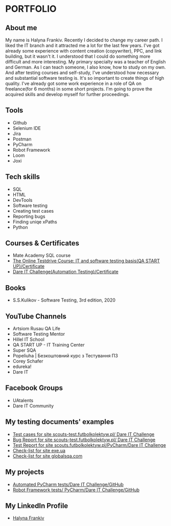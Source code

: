 # **PORTFOLIO**
## **About me**
My name is Halyna Frankiv. Recently I decided to change my career path. I liked the IT branch and it attracted me a lot for the last few years. I've got already some experience with content creation (copywriter), PPC, and link building, but it wasn't it. I understood that I could do something more difficult and more interesting. My primary specialty was a teacher of English and German. As I can teach someone, I also know, how to study on my own. And after testing courses and self-study, I've understood how necessary and substantial software testing is. It's so important to create things of high quality. I've already got some work experience in a role of QA on freelance(for 6 months) in some short projects. I'm going to prove the acquired skills and develop myself for further proceedings. 
## **Tools**
- Github
- Selenium IDE
- Jira
- Postman
- PyCharm
- Robot Framework
- Loom
- Joxi
## **Tech skills**
- SQL
- HTML
- DevTools
- Software testing
- Creating test cases
- Reporting bugs
- Finding uniqe xPaths
- Python
## **Courses & Certificates**
- Mate Academy SQL course
- [The Online Testdrive Course: IT and software testing basis(QA START UP)/Certificate](https://drive.google.com/drive/u/0/my-drive)
- [Dare IT Challenge(Automation Testing)/Certificate](https://drive.google.com/drive/u/0/folders/1Vq1Zmu8J-eontYydnlZJabqlgKNaKgkk)
## **Books**
- S.S.Kulikov - Software Testing, 3rd edition, 2020
## **YouTube Channels**
-  Artsiom Rusau QA Life
-  Software Testing Mentor
-  Hillel IT School
-  QA START UP - IT Training Center
-  Super SQA
-  Popeliuha | Безкоштовний курс з Тестування ПЗ
-  Corey Schafer
-  edureka!
-  Dare IT
## **Facebook Groups**
- UAtalents
- Dare IT Community                                                      
## **My testing documents' examples**
- [Test cases for site scouts-test.futbolkolektyw.pl/ Dare IT Challenge](https://drive.google.com/drive/u/0/folders/1FAzl3K_DVBwfPW38Tskul1tE6ZT6pYZV)
- [Bug Report for site scouts-test.futbolkolektyw.pl/ Dare IT Challenge](https://docs.google.com/spreadsheets/d/1r_ftWbF_bNFPXBr3EpuPXgj7Af4LIlHIJ6CcdmSWbuo/edit#gid=0)
- [Test Report for site scouts.futbolkolektyw.pl/PyCharm/Dare IT Challenge](https://docs.google.com/spreadsheets/d/1u13o7_w-FeB1As2Och-Pu-QUEENVcwYixGfWEhe5nAg/edit#gid=0)
- [Check-list for site exe.ua](https://docs.google.com/spreadsheets/d/1dBsMBsq5b-_EyUwhb5tRIfP9ZYH2ZOcFfS5PNZ0dTz4/edit#gid=0)
- [Check-list for site globalsqa.com](https://docs.google.com/spreadsheets/d/1SlUw87Y8Uj5JKhHcMfrXy1kPO20SGCLGWP3M37_V5vM/edit#gid=0)
## **My projects**
- [Automated PyCharm tests/Dare IT Challenge/GitHub](https://github.com/gfrankiv/challenge_portfolio_pati)
- [Robot Framework tests/ PyCharm/Dare IT Challenge/GitHub](https://github.com/gfrankiv/halyna_robotframework)
## **My LinkedIn Profile**
- [Halyna Frankiv](https://www.linkedin.com/in/halyna-frankiv-b98047204/)
 







